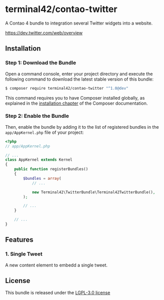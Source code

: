 
# terminal42/contao-twitter

A Contao 4 bundle to integration several Twitter widgets into a website.

https://dev.twitter.com/web/overview


## Installation

### Step 1: Download the Bundle

Open a command console, enter your project directory and execute the
following command to download the latest stable version of this bundle:

```bash
$ composer require terminal42/contao-twitter "^1.0@dev"
```

This command requires you to have Composer installed globally, as explained
in the [installation chapter](https://getcomposer.org/doc/00-intro.md)
of the Composer documentation.

### Step 2: Enable the Bundle

Then, enable the bundle by adding it to the list of registered bundles
in the `app/AppKernel.php` file of your project:

```php
<?php
// app/AppKernel.php

// ...
class AppKernel extends Kernel
{
    public function registerBundles()
    {
        $bundles = array(
            // ...

            new Terminal42\TwitterBundle\Terminal42TwitterBundle(),
        );

        // ...
    }

    // ...
}
```


## Features

### 1. Single Tweet

A new content element to embedd a single tweet. 


## License

This bundle is released under the [LGPL-3.0 license](LICENSE)
